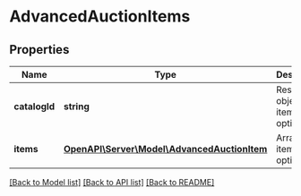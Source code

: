 # AdvancedAuctionItems

## Properties
Name | Type | Description | Notes
------------ | ------------- | ------------- | -------------
**catalogId** | **string** | Response object of item bid options | [optional] 
**items** | [**OpenAPI\Server\Model\AdvancedAuctionItem**](AdvancedAuctionItem.md) | Array with item bid options | [optional] 

[[Back to Model list]](../README.md#documentation-for-models) [[Back to API list]](../README.md#documentation-for-api-endpoints) [[Back to README]](../README.md)


